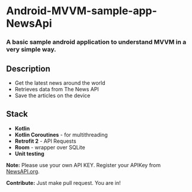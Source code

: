 # Android-MVVM-sample-app-NewsApi
### A basic sample android application to understand MVVM in a very simple way.

## Description
- Get the latest news around the world 
- Retrieves data from The News API
- Save the articles on the device

## Stack
- **Kotlin**
- **Kotlin Coroutines** - for multithreading
- **Retrofit 2** - API Requests
- **Room** - wrapper over SQLite
- **Unit testing**



**Note:** Please use your own API KEY. Register your APIKey from [NewsAPI.org](https://newsapi.org).


**Contribute:** Just make pull request. You are in!

